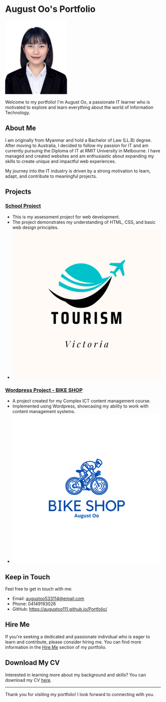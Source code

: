 # August Oo's Portfolio

<img src="images/passport.jpg" alt="Profile Image" style="width:200px;">


Welcome to my portfolio! I'm August Oo, a passionate IT learner who is motivated to explore and learn everything about the world of Information Technology.

## About Me

I am originally from Myanmar and hold a Bachelor of Law (LL.B) degree. After moving to Australia, I decided to follow my passion for IT and am currently pursuing the Diploma of IT at RMIT University in Melbourne. I have managed and created websites and am enthusiastic about expanding my skills to create unique and impactful web experiences.

My journey into the IT industry is driven by a strong motivation to learn, adapt, and contribute to meaningful projects.

## Projects

### [School Project](A1_AugustOo_s4019427/index.html)
- This is my assessment project for web development.
- The project demonstrates my understanding of HTML, CSS, and basic web design principles.
- ![Project Image](A1_AugustOo_s4019427/images/tourism.png)

### [Wordpress Project - BIKE SHOP](http://localhost/testsite/)
- A project created for my Complex ICT content management course.
- Implemented using Wordpress, showcasing my ability to work with content management systems.
- ![Project Image](images/bikeshop.png)

## Keep in Touch

Feel free to get in touch with me:
- Email: augustoo533114@email.com
- Phone: 04149193026
- GitHub: https://augustoo111.github.io/Portfolio/

## Hire Me

If you're seeking a dedicated and passionate individual who is eager to learn and contribute, please consider hiring me. You can find more information in the [Hire Me](hireme.html) section of my portfolio.

## Download My CV

Interested in learning more about my background and skills? You can download my CV [here](images/CV.pdf).

---

Thank you for visiting my portfolio! I look forward to connecting with you.
